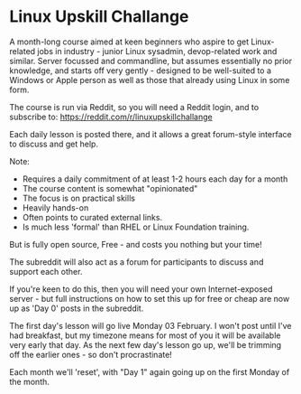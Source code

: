 # Linux Upskill Challange

A month-long course aimed at keen beginners who aspire to get Linux-related jobs in industry - junior Linux sysadmin, devop-related work and similar. Server focussed and commandline, but assumes essentially no prior knowledge, and starts off very gently - designed to be well-suited to a Windows or Apple person as well as those that already
using Linux in some form.

The course is run via Reddit, so you will need a Reddit login, and to subscribe to: https://reddit.com/r/linuxupskillchallange  

Each daily lesson is posted there, and it allows a great forum-style interface to discuss and get help. 

Note: 
* Requires a daily commitment of at least 1-2 hours each day for a month
* The course content is somewhat "opinionated"
* The focus is on practical skills 
* Heavily hands-on
* Often points to curated external links. 
* Is much less 'formal' than RHEL or Linux Foundation training.

But is fully open source, Free - and costs you nothing but your time! 

The subreddit will also act as a forum for participants to discuss and support each other.

If you're keen to do this, then you will need your own Internet-exposed server - but full
instructions on how to set this up for free or cheap are now up as 'Day 0' posts in the
subreddit.

The first day's lesson will go live Monday 03 February. I won't post until I've had breakfast,
but my timezone means for most of you it will be available very early that day. As the next few day's lesson go up, we'll be trimming off the earlier ones - so don't procrastinate!

Each month we'll 'reset', with "Day 1" again going up on the first Monday of the month.
